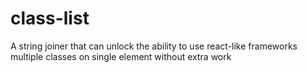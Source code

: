 # class-list
A string joiner that can unlock the ability to use react-like frameworks multiple classes on single element without extra work
